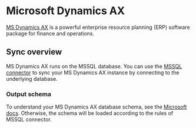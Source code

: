 # Microsoft Dynamics AX

[MS Dynamics AX](https://dynamics.microsoft.com/en-us/ax) is a powerful enterprise resource planning \(ERP\) software package for finance and operations.

## Sync overview

MS Dynamics AX runs on the MSSQL database. You can use the [MSSQL connector](mssql.md) to sync your MS Dynamics AX instance by connecting to the underlying database.

### Output schema

To understand your MS Dynamics AX database schema, see the [Microsoft docs](https://docs.microsoft.com/en-us/dynamicsax-2012/developer/database-erds-on-the-axerd-website). Otherwise, the schema will be loaded according to the rules of MSSQL connector.
